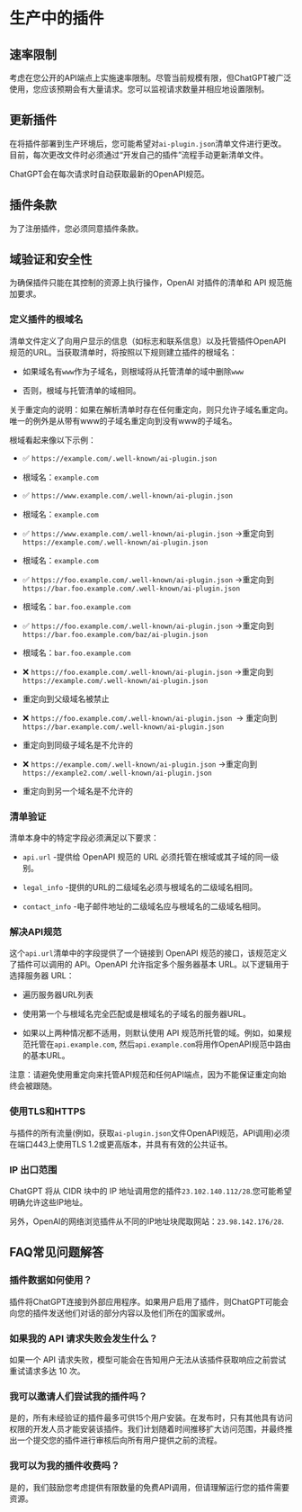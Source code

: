 # 生产中的插件

## 速率限制

考虑在您公开的API端点上实施速率限制。尽管当前规模有限，但ChatGPT被广泛使用，您应该预期会有大量请求。您可以监视请求数量并相应地设置限制。

## 更新插件

在将插件部署到生产环境后，您可能希望对`ai-plugin.json`清单文件进行更改。目前，每次更改文件时必须通过“开发自己的插件”流程手动更新清单文件。

ChatGPT会在每次请求时自动获取最新的OpenAPI规范。

## 插件条款

为了注册插件，您必须同意插件条款。

## 域验证和安全性

为确保插件只能在其控制的资源上执行操作，OpenAI 对插件的清单和 API 规范施加要求。

### 定义插件的根域名

清单文件定义了向用户显示的信息（如标志和联系信息）以及托管插件OpenAPI规范的URL。当获取清单时，将按照以下规则建立插件的根域名：

- 如果域名有`www`作为子域名，则根域将从托管清单的域中删除`www`

- 否则，根域与托管清单的域相同。

关于重定向的说明：如果在解析清单时存在任何重定向，则只允许子域名重定向。唯一的例外是从带有www的子域名重定向到没有www的子域名。

根域看起来像以下示例：

- ✅ `https://example.com/.well-known/ai-plugin.json
`
- 根域名：`example.com`

- ✅ `https://www.example.com/.well-known/ai-plugin.json`

- 根域名：`example.com`

- ✅ `https://www.example.com/.well-known/ai-plugin.json` →重定向到
`https://example.com/.well-known/ai-plugin.json`

- 根域名：`example.com`

- ✅ `https://foo.example.com/.well-known/ai-plugin.json` →重定向到
`https://bar.foo.example.com/.well-known/ai-plugin.json`
- 根域名：`bar.foo.example.com`

- ✅ `https://foo.example.com/.well-known/ai-plugin.json` →重定向到
`https://bar.foo.example.com/baz/ai-plugin.json`
- 根域名：`bar.foo.example.com`

- ❌ `https://foo.example.com/.well-known/ai-plugin.json` →重定向到
`https://example.com/.well-known/ai-plugin.json`

- 重定向到父级域名被禁止

- ❌ `https://foo.example.com/.well-known/ai-plugin.json `→ 重定向到
`https://bar.example.com/.well-known/ai-plugin.json`

- 重定向到同级子域名是不允许的

- ❌ `https://example.com/.well-known/ai-plugin.json` ->重定向到
`https://example2.com/.well-known/ai-plugin.json`
- 重定向到另一个域名是不允许的

### 清单验证

清单本身中的特定字段必须满足以下要求：

- `api.url` -提供给 OpenAPI 规范的 URL 必须托管在根域或其子域的同一级别。

- `legal_info` -提供的URL的二级域名必须与根域名的二级域名相同。
- `contact_info` -电子邮件地址的二级域名应与根域名的二级域名相同。

### 解决API规范

这个`api.url`清单中的字段提供了一个链接到 OpenAPI 规范的接口，该规范定义了插件可以调用的 API。OpenAPI 允许指定多个服务器基本 URL。以下逻辑用于选择服务器 URL：

- 遍历服务器URL列表 

- 使用第一个与根域名完全匹配或是根域名的子域名的服务器URL。

- 如果以上两种情况都不适用，则默认使用 API 规范所托管的域。例如，如果规范托管在`api.example.com`, 然后`api.example.com`将用作OpenAPI规范中路由的基本URL。

注意：请避免使用重定向来托管API规范和任何API端点，因为不能保证重定向始终会被跟随。

### 使用TLS和HTTPS

与插件的所有流量(例如，获取`ai-plugin.json`文件OpenAPI规范，API调用)必须在端口443上使用TLS 1.2或更高版本，并具有有效的公共证书。

### IP 出口范围

ChatGPT 将从 CIDR 块中的 IP 地址调用您的插件`23.102.140.112/28`.您可能希望明确允许这些IP地址。

另外，OpenAI的网络浏览插件从不同的IP地址块爬取网站：`23.98.142.176/28`.

## FAQ常见问题解答

### 插件数据如何使用？

插件将ChatGPT连接到外部应用程序。如果用户启用了插件，则ChatGPT可能会向您的插件发送他们对话的部分内容以及他们所在的国家或州。

### 如果我的 API 请求失败会发生什么？

如果一个 API 请求失败，模型可能会在告知用户无法从该插件获取响应之前尝试重试请求多达 10 次。

### 我可以邀请人们尝试我的插件吗？

是的，所有未经验证的插件最多可供15个用户安装。在发布时，只有其他具有访问权限的开发人员才能安装该插件。我们计划随着时间推移扩大访问范围，并最终推出一个提交您的插件进行审核后向所有用户提供之前的流程。

### 我可以为我的插件收费吗？
是的，我们鼓励您考虑提供有限数量的免费API调用，但请理解运行您的插件需要资源。






